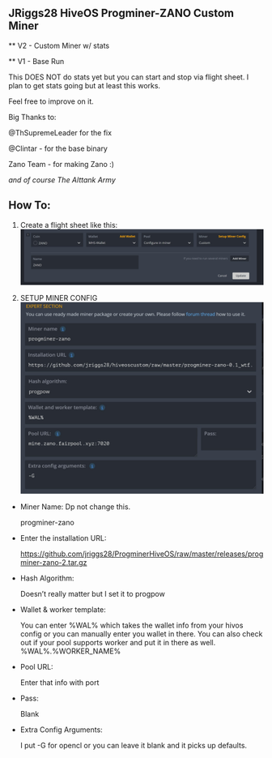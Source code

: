 ## JRiggs28  HiveOS Progminer-ZANO Custom Miner

** V2 - Custom Miner w/ stats

** V1 - Base Run


This DOES NOT do stats yet but you can start and stop via flight sheet. I plan to get stats going but at least this works.

Feel free to improve on it. 

Big Thanks to:

@ThSupremeLeader  for the fix 

@Clintar - for the base binary

Zano Team - for making Zano :)

*and of course
The Alttank Army*


## How To:

1) Create a flight sheet like this: 
![flightsheet1](minerconfig1.jpg)


2) SETUP MINER CONFIG
![minerconfig](minerconfig.jpg)

- Miner Name: Dp not change this.

  progminer-zano

- Enter the installation URL: 

  https://github.com/jriggs28/ProgminerHiveOS/raw/master/releases/progminer-zano-2.tar.gz

- Hash Algorithm:

  Doesn’t really matter but I set it to progpow

- Wallet & worker template:

  You can enter %WAL% which takes the wallet info from your hivos config or you can manually enter you wallet in there.  You can also check out if your pool supports worker and put it in there as well.
%WAL%.%WORKER_NAME%

- Pool URL:

  Enter that info with port

- Pass:

  Blank

- Extra Config Arguments:

  I put -G for opencl or you can leave it blank and it picks up defaults.
